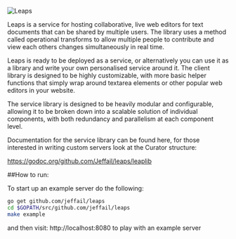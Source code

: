 ![Leaps](http://jeffail.uk/images/leaps_logo.png "Leaps")

Leaps is a service for hosting collaborative, live web editors for text documents that can be shared by multiple users. The library uses a method called operational transforms to allow multiple people to contribute and view each others changes simultaneously in real time.

Leaps is ready to be deployed as a service, or alternatively you can use it as a library and write your own personalised service around it. The client library is designed to be highly customizable, with more basic helper functions that simply wrap around textarea elements or other popular web editors in your website.

The service library is designed to be heavily modular and configurable, allowing it to be broken down into a scalable solution of individual components, with both redundancy and parallelism at each component level.

Documentation for the service library can be found here, for those interested in writing custom servers look at the Curator structure:

https://godoc.org/github.com/Jeffail/leaps/leaplib

##How to run:

To start up an example server do the following:

```bash
go get github.com/jeffail/leaps
cd $GOPATH/src/github.com/jeffail/leaps
make example
```

and then visit: http://localhost:8080 to play with an example server
